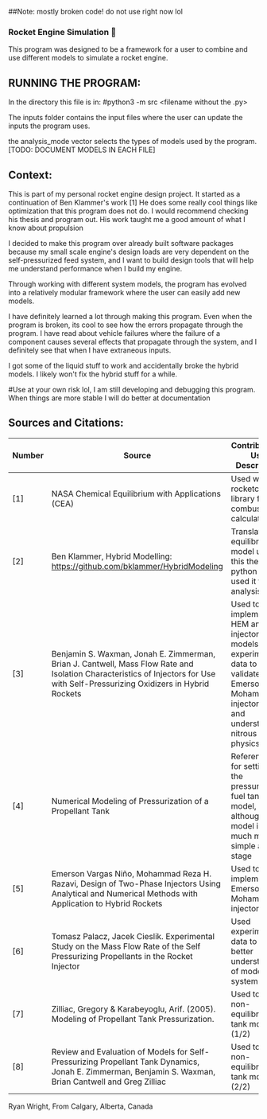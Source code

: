 ##Note: mostly broken code! do not use right now lol

### Rocket Engine Simulation 🚀

This program was designed to be a framework for a user to combine and use different models to simulate a rocket engine.

## RUNNING THE PROGRAM:

In the directory this file is in:  #python3 -m src <filename without the .py>

The inputs folder contains the input files where the user can update the inputs the program uses.

the analysis_mode vector selects the types of models used by the program.
[TODO: DOCUMENT MODELS IN EACH FILE]



## Context:
This is part of my personal rocket engine design project. It started as a continuation of Ben Klammer's work [1]
He does some really cool things like optimization that this program does not do. 
I would recommend checking his thesis and program out. His work taught me a good amount of what I know about propulsion

I decided to make this program over already built software packages because my small scale engine's design loads are very dependent on the self-pressurized
feed system, and I want to build design tools that will help me understand performance when I build my engine.

Through working with different system models, the program has evolved into a relatively modular framework where the user can easily add new models.

I have definitely learned a lot through making this program. Even when the program is broken, its cool to see how the errors propagate through the program. I have read about vehicle failures where the failure of a component causes several effects that propagate through the system, and I definitely see that when I have extraneous inputs.

I got some of the liquid stuff to work and accidentally broke the hybrid models. I likely won't fix the hybrid stuff for a while.

#Use at your own risk lol, I am still developing and debugging this program. When things are more stable I will do better at documentation

## Sources and Citations:
| Number   | Source                            | Contribution / Use Description      | Link to Source    |
|----------|-----------------------------------|------------------------------------------------|---------|
| [1]      | NASA Chemical Equilibrium with Applications (CEA)                         | Used with the rocketcea library for combustion calculations | https://cearun.grc.nasa.gov/ |
| [2]      | Ben Klammer, Hybrid Modelling: https://github.com/bklammer/HybridModeling | Translated equilibrium model used in this thesis into python and used it for analysis |https://github.com/bklammer/HybridModeling |
| [3]      | Benjamin S. Waxman, Jonah E. Zimmerman, Brian J. Cantwell, Mass Flow Rate and Isolation Characteristics of Injectors for Use with Self-Pressurizing Oxidizers in Hybrid Rockets | Used to implement HEM and Dyer injector models, experimental data to validate Emerson + Mohammad injector model and understand nitrous physics. |https://ntrs.nasa.gov/api/citations/20190001326/downloads/20190001326.pdf |
| [4]      | Numerical Modeling of Pressurization of a Propellant Tank | Referenced for setting up the pressurized fuel tank model, although my model is much more simple at this stage | https://www.nasa.gov/wp-content/uploads/2024/04/gfssp-tankpressurization-jpp2001.pdf?emrc=66201987b6c8c |
| [5]      | Emerson Vargas Niño, Mohammad Reza H. Razavi, Design of Two-Phase Injectors Using Analytical and Numerical Methods with Application to Hybrid Rockets | Used to implement Emerson + Mohammad injector model | https://emersonvn.com/project/two_phase_injector/# |
| [6]      | Tomasz Palacz, Jacek Cieslik. Experimental Study on the Mass Flow Rate of the Self Pressurizing Propellants in the Rocket Injector | Used experimental data to build a better understanding of model feed system | https://www.researchgate.net/publication/355773008_Experimental_Study_on_the_Mass_Flow_Rate_of_the_Self-Pressurizing_Propellants_in_the_Rocket_Injector  ~ DOI:10.3390/aerospace8110317 |
| [7]      | Zilliac, Gregory & Karabeyoglu, Arif. (2005). Modeling of Propellant Tank Pressurization. | Used to setup non-equilibrium tank model (1/2) | https://arc.aiaa.org/doi/10.2514/6.2005-3549 |
| [8]      | Review and Evaluation of Models for Self-Pressurizing Propellant Tank Dynamics, Jonah E. Zimmerman, Benjamin S. Waxman, Brian Cantwell and Greg Zilliac | Used to setup non-equilibrium tank model (2/2) | https://arc.aiaa.org/doi/10.2514/6.2013-4045 |





Ryan Wright, From Calgary, Alberta, Canada                                                        
